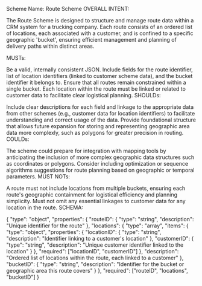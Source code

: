 Scheme Name: Route Scheme
OVERALL INTENT:

The Route Scheme is designed to structure and manage route data within a CRM system for a trucking company. Each route consists of an ordered list of locations, each associated with a customer, and is confined to a specific geographic 'bucket', ensuring efficient management and planning of delivery paths within distinct areas.

MUSTs:

Be a valid, internally consistent JSON.
Include fields for the route identifier, list of location identifiers (linked to customer scheme data), and the bucket identifier it belongs to.
Ensure that all routes remain constrained within a single bucket.
Each location within the route must be linked or related to customer data to facilitate clear logistical planning.
SHOULDs:

Include clear descriptions for each field and linkage to the appropriate data from other schemes (e.g., customer data for location identifiers) to facilitate understanding and correct usage of the data.
Provide foundational structure that allows future expansion for storing and representing geographic area data more complexly, such as polygons for greater precision in routing.
COULDs:

The scheme could prepare for integration with mapping tools by anticipating the inclusion of more complex geographic data structures such as coordinates or polygons.
Consider including optimization or sequence algorithms suggestions for route planning based on geographic or temporal parameters.
MUST NOTs:

A route must not include locations from multiple buckets, ensuring each route's geographic containment for logistical efficiency and planning simplicity.
Must not omit any essential linkages to customer data for any location in the route.
SCHEMA:

{
  "type": "object",
  "properties": {
    "routeID": {
      "type": "string",
      "description": "Unique identifier for the route"
    },
    "locations": {
      "type": "array",
      "items": {
        "type": "object",
        "properties": {
          "locationID": {
            "type": "string",
            "description": "Identifier linking to a customer's location"
          },
          "customerID": {
            "type": "string",
            "description": "Unique customer identifier linked to the location"
          }
        },
        "required": ["locationID", "customerID"]
      },
      "description": "Ordered list of locations within the route, each linked to a customer"
    },
    "bucketID": {
      "type": "string",
      "description": "Identifier for the bucket or geographic area this route covers"
    }
  },
  "required": ["routeID", "locations", "bucketID"]
}
